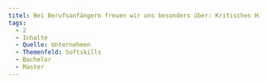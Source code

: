 ```yaml
---
titel: Bei Berufsanfängern freuen wir uns besonders über: Kritisches Hinterfragen
tags:
  - 2
  - Inhalte
  - Quelle: Unternehmen
  - Themenfeld: Softskills
  - Bachelor
  - Master
---
```

